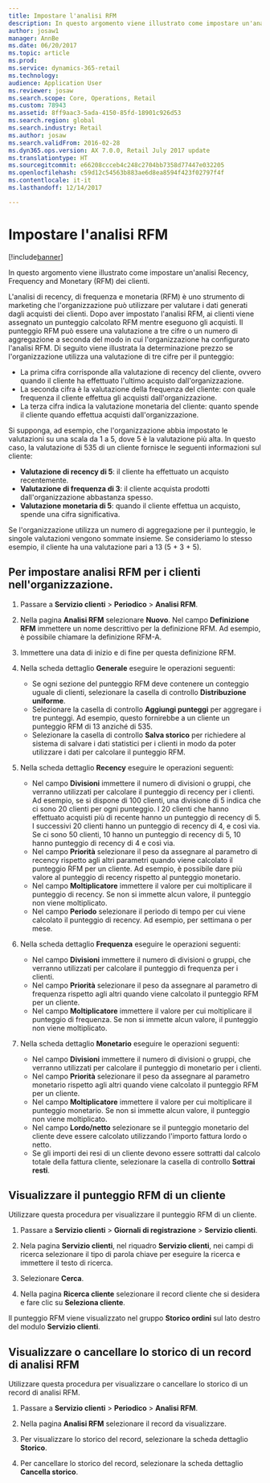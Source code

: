 ```yaml
---
title: Impostare l'analisi RFM
description: In questo argomento viene illustrato come impostare un'analisi Recency, Frequency and Monetary (RFM) dei clienti.
author: josaw1
manager: AnnBe
ms.date: 06/20/2017
ms.topic: article
ms.prod: 
ms.service: dynamics-365-retail
ms.technology: 
audience: Application User
ms.reviewer: josaw
ms.search.scope: Core, Operations, Retail
ms.custom: 78943
ms.assetid: 8ff9aac3-5ada-4150-85fd-18901c926d53
ms.search.region: global
ms.search.industry: Retail
ms.author: josaw
ms.search.validFrom: 2016-02-28
ms.dyn365.ops.version: AX 7.0.0, Retail July 2017 update
ms.translationtype: HT
ms.sourcegitcommit: e66208ccceb4c248c2704bb7358d77447e032205
ms.openlocfilehash: c59d12c54563b883ae6d8ea8594f423f02797f4f
ms.contentlocale: it-it
ms.lasthandoff: 12/14/2017

---
```


# <a name="set-up-rfm-analysis"></a>Impostare l'analisi RFM

[!include[banner](includes/banner.md)]


In questo argomento viene illustrato come impostare un'analisi Recency, Frequency and Monetary (RFM) dei clienti.

L'analisi di recency, di frequenza e monetaria (RFM) è uno strumento di marketing che l'organizzazione può utilizzare per valutare i dati generati dagli acquisti dei clienti. Dopo aver impostato l'analisi RFM, ai clienti viene assegnato un punteggio calcolato RFM mentre eseguono gli acquisti. Il punteggio RFM può essere una valutazione a tre cifre o un numero di aggregazione a seconda del modo in cui l'organizzazione ha configurato l'analisi RFM. Di seguito viene illustrata la determinazione prezzo se l'organizzazione utilizza una valutazione di tre cifre per il punteggio:

- La prima cifra corrisponde alla valutazione di recency del cliente, ovvero quando il cliente ha effettuato l'ultimo acquisto dall'organizzazione. 
- La seconda cifra è la valutazione della frequenza del cliente: con quale frequenza il cliente effettua gli acquisti dall'organizzazione. 
- La terza cifra indica la valutazione monetaria del cliente: quanto spende il cliente quando effettua acquisti dall'organizzazione. 

Si supponga, ad esempio, che l'organizzazione abbia impostato le valutazioni su una scala da 1 a 5, dove 5 è la valutazione più alta. In questo caso, la valutazione di 535 di un cliente fornisce le seguenti informazioni sul cliente:

-   **Valutazione di recency di 5**: il cliente ha effettuato un acquisto recentemente.
-   **Valutazione di frequenza di 3**: il cliente acquista prodotti dall'organizzazione abbastanza spesso.
-   **Valutazione monetaria di 5**: quando il cliente effettua un acquisto, spende una cifra significativa.

Se l'organizzazione utilizza un numero di aggregazione per il punteggio, le singole valutazioni vengono sommate insieme. Se consideriamo lo stesso esempio, il cliente ha una valutazione pari a 13 (5 + 3 + 5).

## <a name="to-set-up-rfm-analysis-for-the-customers-in-your-organization"></a>Per impostare analisi RFM per i clienti nell'organizzazione.

1.  Passare a **Servizio clienti** > **Periodico** > **Analisi RFM**.

2.  Nella pagina **Analisi RFM** selezionare **Nuovo**. Nel campo **Definizione RFM** immettere un nome descrittivo per la definizione RFM. Ad esempio, è possibile chiamare la definizione RFM-A.

3.  Immettere una data di inizio e di fine per questa definizione RFM.

4.  Nella scheda dettaglio **Generale** eseguire le operazioni seguenti: 
    - Se ogni sezione del punteggio RFM deve contenere un conteggio uguale di clienti, selezionare la casella di controllo **Distribuzione uniforme**. 
    - Selezionare la casella di controllo **Aggiungi punteggi** per aggregare i tre punteggi. Ad esempio, questo fornirebbe a un cliente un punteggio RFM di 13 anziché di 535. 
    - Selezionare la casella di controllo **Salva storico** per richiedere al sistema di salvare i dati statistici per i clienti in modo da poter utilizzare i dati per calcolare il punteggio RFM.
  
5.  Nella scheda dettaglio **Recency** eseguire le operazioni seguenti: 
    - Nel campo **Divisioni** immettere il numero di divisioni o gruppi, che verranno utilizzati per calcolare il punteggio di recency per i clienti. Ad esempio, se si dispone di 100 clienti, una divisione di 5 indica che ci sono 20 clienti per ogni punteggio. I 20 clienti che hanno effettuato acquisti più di recente hanno un punteggio di recency di 5. I successivi 20 clienti hanno un punteggio di recency di 4, e così via. Se ci sono 50 clienti, 10 hanno un punteggio di recency di 5, 10 hanno punteggio di recency di 4 e così via. 
    - Nel campo **Priorità** selezionare il peso da assegnare al parametro di recency rispetto agli altri parametri quando viene calcolato il punteggio RFM per un cliente. Ad esempio, è possibile dare più valore al punteggio di recency rispetto al punteggio monetario. 
    - Nel campo **Moltiplicatore** immettere il valore per cui moltiplicare il punteggio di recency. Se non si immette alcun valore, il punteggio non viene moltiplicato. 
    - Nel campo **Periodo** selezionare il periodo di tempo per cui viene calcolato il punteggio di recency. Ad esempio, per settimana o per mese.
   
6.  Nella scheda dettaglio **Frequenza** eseguire le operazioni seguenti: 
    - Nel campo **Divisioni** immettere il numero di divisioni o gruppi, che verranno utilizzati per calcolare il punteggio di frequenza per i clienti. 
    - Nel campo **Priorità** selezionare il peso da assegnare al parametro di frequenza rispetto agli altri quando viene calcolato il punteggio RFM per un cliente. 
    - Nel campo **Moltiplicatore** immettere il valore per cui moltiplicare il punteggio di frequenza. Se non si immette alcun valore, il punteggio non viene moltiplicato.
   
7.  Nella scheda dettaglio **Monetario** eseguire le operazioni seguenti: 
    - Nel campo **Divisioni** immettere il numero di divisioni o gruppi, che verranno utilizzati per calcolare il punteggio di monetario per i clienti. 
    - Nel campo **Priorità** selezionare il peso da assegnare al parametro monetario rispetto agli altri quando viene calcolato il punteggio RFM per un cliente. 
    - Nel campo **Moltiplicatore** immettere il valore per cui moltiplicare il punteggio monetario. Se non si immette alcun valore, il punteggio non viene moltiplicato. 
    - Nel campo **Lordo/netto** selezionare se il punteggio monetario del cliente deve essere calcolato utilizzando l'importo fattura lordo o netto. 
    - Se gli importi dei resi di un cliente devono essere sottratti dal calcolo totale della fattura cliente, selezionare la casella di controllo **Sottrai resti**. 
 
## <a name="view-a-customers-rfm-score"></a>Visualizzare il punteggio RFM di un cliente
Utilizzare questa procedura per visualizzare il punteggio RFM di un cliente. 

1.  Passare a **Servizio clienti** > **Giornali di registrazione** > **Servizio clienti**. 

2.  Nela pagina **Servizio clienti**, nel riquadro **Servizio clienti**, nei campi di ricerca selezionare il tipo di parola chiave per eseguire la ricerca e immettere il testo di ricerca.

3.  Selezionare **Cerca**.

4.  Nella pagina **Ricerca cliente** selezionare il record cliente che si desidera e fare clic su **Seleziona cliente**. 

Il punteggio RFM viene visualizzato nel gruppo **Storico ordini** sul lato destro del modulo **Servizio clienti**. 

## <a name="view-or-clear-the-history-of-an-rfm-analysis-record"></a>Visualizzare o cancellare lo storico di un record di analisi RFM
Utilizzare questa procedura per visualizzare o cancellare lo storico di un record di analisi RFM. 

1.  Passare a **Servizio clienti** > **Periodico** > **Analisi RFM**.

2.  Nella pagina **Analisi RFM** selezionare il record da visualizzare.

3.  Per visualizzare lo storico del record, selezionare la scheda dettaglio **Storico**.

4.  Per cancellare lo storico del record, selezionare la scheda dettaglio **Cancella storico**.

